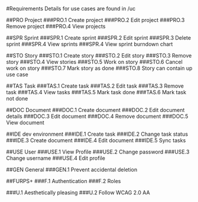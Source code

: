#Requirements
Details for use cases are found in /uc

##PRO Project
###PRO.1 Create project
###PRO.2 Edit project
###PRO.3 Remove project
###PRO.4 View projects

##SPR Sprint
###SPR.1 Create sprint
###SPR.2 Edit sprint
###SPR.3 Delete sprint
###SPR.4 View sprints
###SPR.4 View sprint burndown chart

##STO Story
###STO.1 Create story
###STO.2 Edit story
###STO.3 Remove story
###STO.4 View stories
###STO.5 Work on story
###STO.6 Cancel work on story
###STO.7 Mark story as done
###STO.8 Story can contain up use case

##TAS Task
###TAS.1 Create task
###TAS.2 Edit task
###TAS.3 Remove task
###TAS.4 View tasks
###TAS.5 Mark task done
###TAS.6 Mark task not done

##DOC Document
###DOC.1 Create document
###DOC.2 Edit document details
###DOC.3 Edit document
###DOC.4 Remove document
###DOC.5 View document

##IDE dev environment
###IDE.1 Create task
###IDE.2 Change task status
###IDE.3 Create document
###IDE.4 Edit document
###IDE.5 Sync tasks

##USE User
###USE.1 View Profile
###USE.2 Change password
###USE.3 Change username
###USE.4 Edit profile

##GEN General
###GEN.1 Prevent accidental deletion

##FURPS+
###F.1 Authentication
###F.2 Roles

###U.1 Aesthetically pleasing
###U.2 Follow WCAG 2.0 AA
